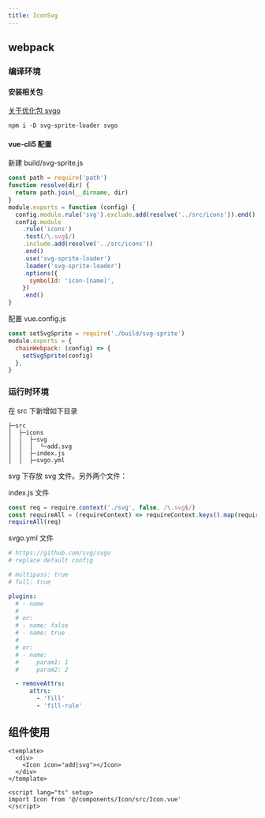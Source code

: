 ```yaml
---
title: IconSvg
---
```


## webpack

### 编译环境

#### 安装相关包

[关于优化包 svgo ](https://github.com/svg/svgo)

```
npm i -D svg-sprite-loader svgo
```

#### vue-cli5 配置

新建 build/svg-sprite.js

```js
const path = require('path')
function resolve(dir) {
  return path.join(__dirname, dir)
}
module.exports = function (config) {
  config.module.rule('svg').exclude.add(resolve('../src/icons')).end()
  config.module
    .rule('icons')
    .test(/\.svg$/)
    .include.add(resolve('../src/icons'))
    .end()
    .use('svg-sprite-loader')
    .loader('svg-sprite-loader')
    .options({
      symbolId: 'icon-[name]',
    })
    .end()
}
```

配置 vue.config.js

```js
const setSvgSprite = require('./build/svg-sprite')
module.exports = {
  chainWebpack: (config) => {
    setSvgSprite(config)
  },
}
```

### 运行时环境

在 src 下新增如下目录

```
├─src
│  ├─icons
│  │  ├─svg
│  │  │  └─add.svg
│  │  ├─index.js
│  │  ├─svgo.yml
```

svg 下存放 svg 文件。另外两个文件：

index.js 文件

```js
const req = require.context('./svg', false, /\.svg$/)
const requireAll = (requireContext) => requireContext.keys().map(requireContext)
requireAll(req)
```

svgo.yml 文件

```yml
# https://github.com/svg/svgo
# replace default config

# multipass: true
# full: true

plugins:
  # - name
  #
  # or:
  # - name: false
  # - name: true
  #
  # or:
  # - name:
  #     param1: 1
  #     param2: 2

  - removeAttrs:
      attrs:
        - 'fill'
        - 'fill-rule'
```

## 组件使用

```vue
<template>
  <div>
    <Icon icon="add|svg"></Icon>
  </div>
</template>

<script lang="ts" setup>
import Icon from '@/components/Icon/src/Icon.vue'
</script>
```
